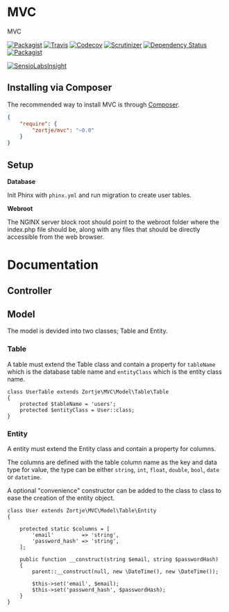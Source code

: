 # MVC

MVC

[![Packagist](https://img.shields.io/packagist/v/zortje/mvc.svg?style=flat)](https://packagist.org/packages/zortje/mvc)
[![Travis](https://img.shields.io/travis/zortje/mvc.svg?style=flat)](https://travis-ci.org/zortje/mvc)
[![Codecov](https://img.shields.io/codecov/c/github/zortje/mvc.svg)](https://codecov.io/github/zortje/mvc)
[![Scrutinizer](https://img.shields.io/scrutinizer/g/zortje/mvc.svg?style=flat)](https://scrutinizer-ci.com/g/zortje/mvc/?branch=master)
[![Dependency Status](https://dependencyci.com/github/zortje/mvc/badge)](https://dependencyci.com/github/zortje/mvc)
[![Packagist](https://img.shields.io/packagist/dt/zortje/mvc.svg?style=flat)](https://packagist.org/packages/zortje/mvc)

[![SensioLabsInsight](https://insight.sensiolabs.com/projects/7a0a476d-4956-4bfe-b6d9-f695e6b75f8f/big.png)](https://insight.sensiolabs.com/projects/7a0a476d-4956-4bfe-b6d9-f695e6b75f8f)

## Installing via Composer

The recommended way to install MVC is through [Composer](https://getcomposer.org/).

```JSON
{
    "require": {
        "zortje/mvc": "~0.0"
    }
}
```

## Setup

**Database**

Init Phinx with `phinx.yml` and run migration to create user tables.

**Webroot**

The NGINX server block root should point to the webroot folder where the index.php file should be, along with any files that should be directly accessible from the web browser.

# Documentation

## Controller

## Model
The model is devided into two classes; Table and Entity.

### Table
A table must extend the Table class and contain a property for `tableName` which is the database table name and `entityClass` which is the entity class name.

	class UserTable extends Zortje\MVC\Model\Table\Table
    {
        protected $tableName = 'users';
        protected $entityClass = User::class;
    }

### Entity
A entity must extend the Entity class and contain a property for columns.

The columns are defined with the table column name as the key and data type for value, the type can be either `string`, `int`, `float`, `double`, `bool`, `date` or `datetime`.

A optional "convenience" constructor can be added to the class to class to ease the creation of the entity object.

	class User extends Zortje\MVC\Model\Table\Entity
    {

        protected static $columns = [
            'email'         => 'string',
            'password_hash' => 'string',
        ];

        public function __construct(string $email, string $passwordHash)
        {
            parent::__construct(null, new \DateTime(), new \DateTime());

            $this->set('email', $email);
            $this->set('password_hash', $passwordHash);
        }
    }
